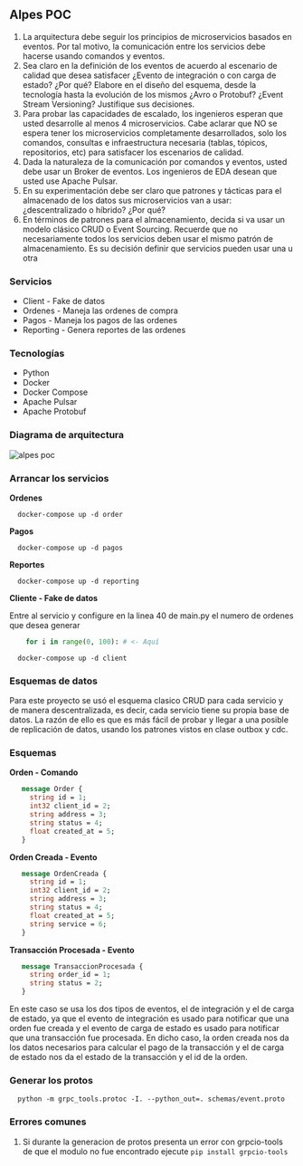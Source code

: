 ## Alpes POC 

1. La arquitectura debe seguir los principios de microservicios basados en eventos. Por tal motivo, la
comunicación entre los servicios debe hacerse usando comandos y eventos.
2. Sea claro en la definición de los eventos de acuerdo al escenario de calidad que desea satisfacer ¿Evento
de integración o con carga de estado? ¿Por qué? Elabore en el diseño del esquema, desde la tecnología
hasta la evolución de los mismos ¿Avro o Protobuf? ¿Event Stream Versioning? Justifique sus decisiones.
3. Para probar las capacidades de escalado, los ingenieros esperan que usted desarrolle al menos 4
microservicios. Cabe aclarar que NO se espera tener los microservicios completamente desarrollados,
solo los comandos, consultas e infraestructura necesaria (tablas, tópicos, repositorios, etc) para satisfacer
los escenarios de calidad.
4. Dada la naturaleza de la comunicación por comandos y eventos, usted debe usar un Broker de eventos.
Los ingenieros de EDA desean que usted use Apache Pulsar.
5. En su experimentación debe ser claro que patrones y tácticas para el almacenado de los datos sus
microservicios van a usar: ¿descentralizado o híbrido? ¿Por qué?
6. En términos de patrones para el almacenamiento, decida si va usar un modelo clásico CRUD o Event
Sourcing. Recuerde que no necesariamente todos los servicios deben usar el mismo patrón de
almacenamiento. Es su decisión definir que servicios pueden usar una u otra

### Servicios

- Client - Fake de datos
- Ordenes - Maneja las ordenes de compra
- Pagos - Maneja los pagos de las ordenes
- Reporting - Genera reportes de las ordenes

### Tecnologías

- Python
- Docker
- Docker Compose
- Apache Pulsar
- Apache Protobuf

### Diagrama de arquitectura 

![alpes poc](https://user-images.githubusercontent.com/1644662/223300319-da77e029-1bde-4daf-8428-8f1f3d150de5.jpg)

### Arrancar los servicios

**Ordenes**

```shell
  docker-compose up -d order
```

**Pagos**

```shell
  docker-compose up -d pagos
```

**Reportes**

```shell
  docker-compose up -d reporting
```

**Cliente - Fake de datos**

Entre al servicio y configure en la linea 40 de main.py el numero de ordenes que desea generar

```python
    for i in range(0, 100): # <- Aquí
```

```shell
  docker-compose up -d client
```

### Esquemas de datos

Para este proyecto se usó el esquema clasico CRUD para cada servicio y de manera descentralizada, es decir, cada servicio tiene su propia base de datos.
La razón de ello es que es más fácil de probar y llegar a una posible de replicación de datos, usando los patrones vistos en clase outbox y cdc.

### Esquemas

**Orden - Comando**

```protobuf
   message Order {
     string id = 1;
     int32 client_id = 2;
     string address = 3;
     string status = 4;
     float created_at = 5;
   }
```

**Orden Creada - Evento**

```protobuf
   message OrdenCreada {
     string id = 1;
     int32 client_id = 2;
     string address = 3;
     string status = 4;
     float created_at = 5;
     string service = 6;
   }
```

**Transacción Procesada - Evento**

```protobuf
   message TransaccionProcesada {
     string order_id = 1;
     string status = 2;
   }
```

En este caso se usa los dos tipos de eventos, el de integración y el de carga de estado, 
ya que el evento de integración es usado para notificar que una orden fue creada y el evento de carga de estado es usado para notificar que una transacción fue procesada.
En dicho caso, la orden creada nos da los datos necesarios para calcular el pago de la transacción y el de carga de estado nos da el estado de la transacción y el id de la orden.

### Generar los protos

```shell
  python -m grpc_tools.protoc -I. --python_out=. schemas/event.proto
```

### Errores comunes

1. Si durante la generacion de protos presenta un error con grpcio-tools de que el modulo no fue encontrado ejecute `pip install grpcio-tools`